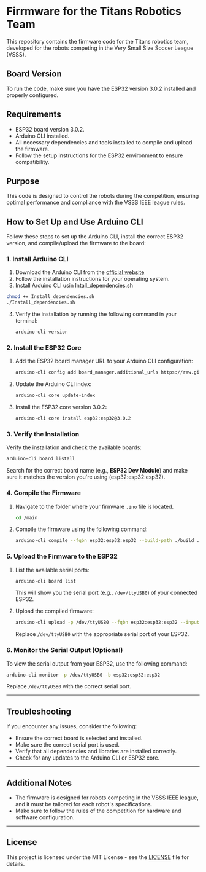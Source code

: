 # Firrmware for the Titans Robotics Team

This repository contains the firmware code for the Titans robotics team, developed for the robots competing in the Very Small Size Soccer League (VSSS).

## Board Version

To run the code, make sure you have the ESP32 version 3.0.2 installed and properly configured.

## Requirements

- ESP32 board version 3.0.2.
- Arduino CLI installed.
- All necessary dependencies and tools installed to compile and upload the firmware.
- Follow the setup instructions for the ESP32 environment to ensure compatibility.

## Purpose

This code is designed to control the robots during the competition, ensuring optimal performance and compliance with the VSSS IEEE league rules.

## How to Set Up and Use Arduino CLI

Follow these steps to set up the Arduino CLI, install the correct ESP32 version, and compile/upload the firmware to the board:

### 1. Install Arduino CLI

1. Download the Arduino CLI from the [official website](https://arduino.github.io/arduino-cli/installation/) 
2. Follow the installation instructions for your operating system.
3. Install Arduino CLI usin Intall_dependencies.sh

```bash	
chmod +x Install_dependencies.sh
./Install_dependencies.sh
```

4. Verify the installation by running the following command in your terminal:
   ```bash
   arduino-cli version
   ```

### 2. Install the ESP32 Core

1. Add the ESP32 board manager URL to your Arduino CLI configuration:
   ```bash
   arduino-cli config add board_manager.additional_urls https://raw.githubusercontent.com/espressif/arduino-esp32/gh-pages/package_esp32_index.json
   ```

2. Update the Arduino CLI index:
   ```bash
   arduino-cli core update-index
   ```

3. Install the ESP32 core version 3.0.2:
   ```bash
   arduino-cli core install esp32:esp32@3.0.2
   ```

### 3. Verify the Installation

Verify the installation and check the available boards:
```bash
arduino-cli board listall
```

Search for the correct board name (e.g., **ESP32 Dev Module**) and make sure it matches the version you're using (esp32:esp32:esp32).

### 4. Compile the Firmware

1. Navigate to the folder where your firmware `.ino` file is located.
    ```bash
    cd /main
    ```

2. Compile the firmware using the following command:
   ```bash
   arduino-cli compile --fqbn esp32:esp32:esp32 --build-path ./build ./main.ino
   ```

### 5. Upload the Firmware to the ESP32

1. List the available serial ports:
   ```bash
   arduino-cli board list
   ```

   This will show you the serial port (e.g., `/dev/ttyUSB0`) of your connected ESP32.

2. Upload the compiled firmware:
   ```bash
   arduino-cli upload -p /dev/ttyUSB0 --fqbn esp32:esp32:esp32 --input-dir ./build
   ```

   Replace `/dev/ttyUSB0` with the appropriate serial port of your ESP32.

### 6. Monitor the Serial Output (Optional)

To view the serial output from your ESP32, use the following command:
```bash
arduino-cli monitor -p /dev/ttyUSB0 -b esp32:esp32:esp32
```

Replace `/dev/ttyUSB0` with the correct serial port.

---

## Troubleshooting

If you encounter any issues, consider the following:

- Ensure the correct board is selected and installed.
- Make sure the correct serial port is used.
- Verify that all dependencies and libraries are installed correctly.
- Check for any updates to the Arduino CLI or ESP32 core.

---

## Additional Notes

- The firmware is designed for robots competing in the VSSS IEEE league, and it must be tailored for each robot's specifications.
- Make sure to follow the rules of the competition for hardware and software configuration.

---

## License

This project is licensed under the MIT License - see the [LICENSE](LICENSE) file for details.
